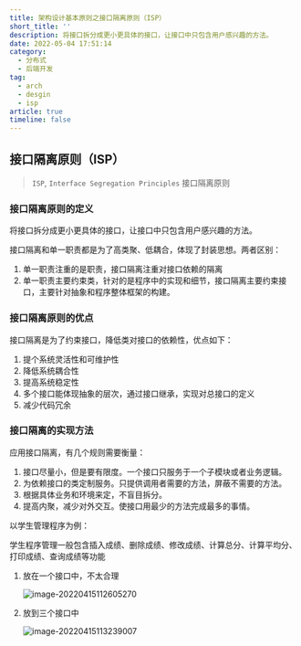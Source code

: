 ```yaml
---
title: 架构设计基本原则之接口隔离原则（ISP）
short_title: ''
description: 将接口拆分成更小更具体的接口，让接口中只包含用户感兴趣的方法。
date: 2022-05-04 17:51:14
category:
  - 分布式
  - 后端开发
tag:
  - arch
  - desgin
  - isp
article: true
timeline: false
---
```

## 接口隔离原则（ISP）

> `ISP`, `Interface Segregation Principles` 接口隔离原则

### 接口隔离原则的定义

将接口拆分成更小更具体的接口，让接口中只包含用户感兴趣的方法。

接口隔离和单一职责都是为了高类聚、低耦合，体现了封装思想。两者区别：

1. 单一职责注重的是职责，接口隔离注重对接口依赖的隔离
2. 单一职责主要约束类，针对的是程序中的实现和细节，接口隔离主要约束接口，主要针对抽象和程序整体框架的构建。

### 接口隔离原则的优点

接口隔离是为了约束接口，降低类对接口的依赖性，优点如下：

1. 提个系统灵活性和可维护性
2. 降低系统耦合性
3. 提高系统稳定性
4. 多个接口能体现抽象的层次，通过接口继承，实现对总接口的定义
5. 减少代码冗余

### 接口隔离的实现方法

应用接口隔离，有几个规则需要衡量：

1. 接口尽量小，但是要有限度。一个接口只服务于一个子模块或者业务逻辑。
2. 为依赖接口的类定制服务。只提供调用者需要的方法，屏蔽不需要的方法。
3. 根据具体业务和环境来定，不盲目拆分。
4. 提高内聚，减少对外交互。使接口用最少的方法完成最多的事情。

以学生管理程序为例：

学生程序管理一般包含插入成绩、删除成绩、修改成绩、计算总分、计算平均分、打印成绩、查询成绩等功能

1. 放在一个接口中，不太合理

   ![image-20220415112605270](https://img1.terwer.space/image-20220415112605270.png)

2. 放到三个接口中

   ![image-20220415113239007](https://img1.terwer.space/image-20220415113239007.png)
